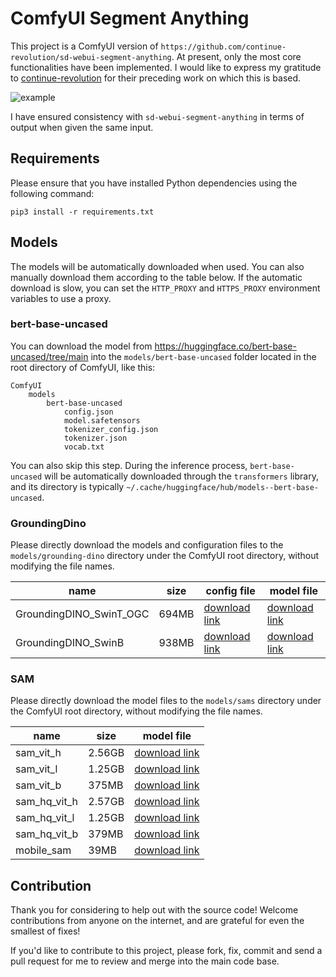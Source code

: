 # ComfyUI Segment Anything

This project is a ComfyUI version of
`https://github.com/continue-revolution/sd-webui-segment-anything`. At present, only the most core functionalities have been implemented. I would like to express my gratitude to [continue-revolution](https://github.com/continue-revolution) for their preceding work on which this is based.

![example](./docs/images/example.jpg)

I have ensured consistency with `sd-webui-segment-anything` in terms of output when given the same input.

## Requirements

Please ensure that you have installed Python dependencies using the following command:
```
pip3 install -r requirements.txt
```

## Models

The models will be automatically downloaded when used. You can also manually download them according to the table below. If the automatic download is slow, you can set the `HTTP_PROXY` and `HTTPS_PROXY` environment variables to use a proxy.

### bert-base-uncased

You can download the model from https://huggingface.co/bert-base-uncased/tree/main into the `models/bert-base-uncased` folder located in the root directory of ComfyUI, like this:

```
ComfyUI
    models
        bert-base-uncased
            config.json
            model.safetensors
            tokenizer_config.json
            tokenizer.json
            vocab.txt
```

You can also skip this step. During the inference process, `bert-base-uncased` will be automatically downloaded through the `transformers` library, and its directory is typically `~/.cache/huggingface/hub/models--bert-base-uncased`.

### GroundingDino

Please directly download the models and configuration files to the `models/grounding-dino` directory under the ComfyUI root directory, without modifying the file names.

| name | size | config file | model file |  
|-|-|-|-|
| GroundingDINO_SwinT_OGC | 694MB | [download link](https://huggingface.co/ShilongLiu/GroundingDINO/resolve/main/GroundingDINO_SwinT_OGC.cfg.py) | [download link](https://huggingface.co/ShilongLiu/GroundingDINO/resolve/main/groundingdino_swint_ogc.pth) |
| GroundingDINO_SwinB | 938MB | [download link](https://huggingface.co/ShilongLiu/GroundingDINO/resolve/main/GroundingDINO_SwinB.cfg.py) | [download link](https://huggingface.co/ShilongLiu/GroundingDINO/resolve/main/groundingdino_swinb_cogcoor.pth) |

### SAM

Please directly download the model files to the `models/sams` directory under the ComfyUI root directory, without modifying the file names.

| name | size | model file |
|-|-|-|  
| sam_vit_h | 2.56GB |[download link](https://dl.fbaipublicfiles.com/segment_anything/sam_vit_h_4b8939.pth) |
| sam_vit_l | 1.25GB |[download link](https://dl.fbaipublicfiles.com/segment_anything/sam_vit_l_0b3195.pth) |
| sam_vit_b | 375MB |[download link](https://dl.fbaipublicfiles.com/segment_anything/sam_vit_b_01ec64.pth) |  
| sam_hq_vit_h | 2.57GB |[download link](https://huggingface.co/lkeab/hq-sam/resolve/main/sam_hq_vit_h.pth) |
| sam_hq_vit_l | 1.25GB |[download link](https://huggingface.co/lkeab/hq-sam/resolve/main/sam_hq_vit_l.pth) |
| sam_hq_vit_b | 379MB |[download link](https://huggingface.co/lkeab/hq-sam/resolve/main/sam_hq_vit_b.pth) |
| mobile_sam | 39MB |[download link](https://github.com/ChaoningZhang/MobileSAM/blob/master/weights/mobile_sam.pt) |


## Contribution

Thank you for considering to help out with the source code! Welcome contributions from anyone on the internet, and are grateful for even the smallest of fixes!

If you'd like to contribute to this project, please fork, fix, commit and send a pull request for me to review and merge into the main code base.